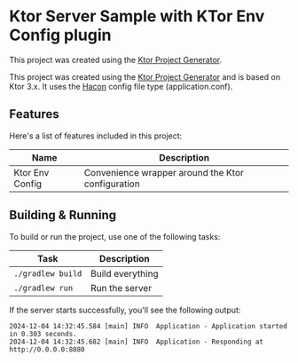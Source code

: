 # Ktor Server Sample with KTor Env Config plugin

This project was created using the [Ktor Project Generator](https://start.ktor.io).

This project was created using the [Ktor Project Generator](https://start.ktor.io) and is based on Ktor 3.x.
It uses the [Hacon](https://github.com/lightbend/config/blob/master/HOCON.md) config file type (application.conf).

## Features

Here's a list of features included in this project:

| Name            | Description                                       |
|-----------------|---------------------------------------------------|
| Ktor Env Config | Convenience wrapper around the Ktor configuration |

## Building & Running

To build or run the project, use one of the following tasks:

| Task              | Description                                                         |
|-------------------|---------------------------------------------------------------------|
| `./gradlew build` | Build everything                                                    |
| `./gradlew run`   | Run the server                                                      |


If the server starts successfully, you'll see the following output:

```
2024-12-04 14:32:45.584 [main] INFO  Application - Application started in 0.303 seconds.
2024-12-04 14:32:45.682 [main] INFO  Application - Responding at http://0.0.0.0:8080
```

